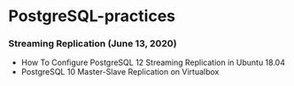 # PostgreSQL-practices

### Streaming Replication (June 13, 2020)

- How To Configure PostgreSQL 12 Streaming Replication in Ubuntu 18.04
- PostgreSQL 10 Master-Slave Replication on Virtualbox
